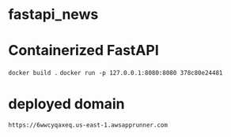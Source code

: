 # fastapi_news
# Containerized FastAPI

`docker build .`
`docker run -p 127.0.0.1:8080:8080 378c80e24481`

# deployed domain 
`https://6wwcyqaxeq.us-east-1.awsapprunner.com `